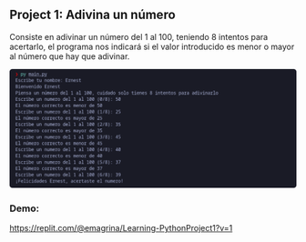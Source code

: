 ## Project 1: Adivina un número
Consiste en adivinar un número del 1 al 100, teniendo 8 intentos para acertarlo, el programa nos indicará si el valor introducido es menor o mayor al número que hay que adivinar.

![Learning-Python](../../.screenshots/img_project_1.png)

### Demo:
https://replit.com/@emagrina/Learning-PythonProject1?v=1